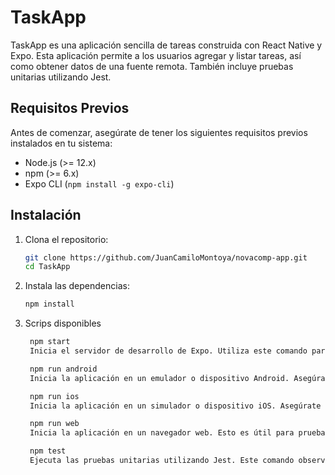 # TaskApp

TaskApp es una aplicación sencilla de tareas construida con React Native y Expo. Esta aplicación permite a los usuarios agregar y listar tareas, así como obtener datos de una fuente remota. También incluye pruebas unitarias utilizando Jest.

## Requisitos Previos

Antes de comenzar, asegúrate de tener los siguientes requisitos previos instalados en tu sistema:

- Node.js (>= 12.x)
- npm (>= 6.x)
- Expo CLI (`npm install -g expo-cli`)

## Instalación

1. Clona el repositorio:

   ```bash
   git clone https://github.com/JuanCamiloMontoya/novacomp-app.git
   cd TaskApp

2. Instala las dependencias:

   ```bash
   npm install

3. Scrips disponibles
   ```bash
    npm start
    Inicia el servidor de desarrollo de Expo. Utiliza este comando para iniciar la aplicación en tu entorno de desarrollo local.

    npm run android
    Inicia la aplicación en un emulador o dispositivo Android. Asegúrate de que un emulador esté en ejecución o un dispositivo esté conectado.

    npm run ios
    Inicia la aplicación en un simulador o dispositivo iOS. Asegúrate de que un simulador esté en ejecución o un dispositivo esté conectado.

    npm run web
    Inicia la aplicación en un navegador web. Esto es útil para pruebas rápidas y desarrollo.

    npm test
    Ejecuta las pruebas unitarias utilizando Jest. Este comando observará los cambios en los archivos y volverá a ejecutar las pruebas según sea necesario.